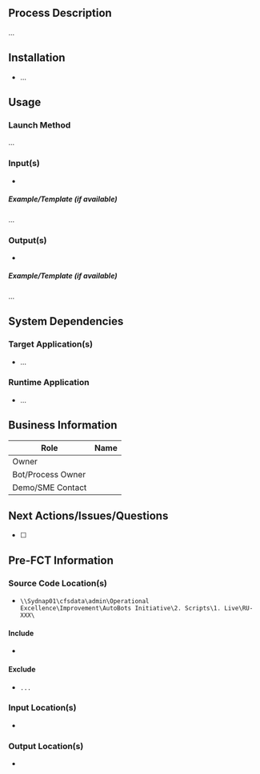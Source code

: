 ## Process Description
...

## Installation
- ...

## Usage
### Launch Method
...

### Input(s)
- 
##### Example/Template (if available)
...

### Output(s)
- 
##### Example/Template (if available)
...

## System Dependencies
### Target Application(s)
- ...
### Runtime Application
- ...

## Business Information
| Role              | Name |
| ----------------- | ---- |
| Owner             |      |
| Bot/Process Owner |      |
| Demo/SME Contact  |      |

## Next Actions/Issues/Questions
- [ ] 

## Pre-FCT Information
### Source Code Location(s)
- `\\Sydnap01\cfsdata\admin\Operational Excellence\Improvement\AutoBots Initiative\2. Scripts\1. Live\RU-XXX\`
#### Include
- 
#### Exclude
- `...`
### Input Location(s)
- 
### Output Location(s)
- 

